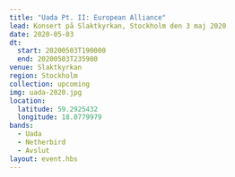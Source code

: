 ```yaml
---
title: "Uada Pt. II: European Alliance"
lead: Konsert på Slaktkyrkan, Stockholm den 3 maj 2020
date: 2020-05-03
dt:
  start: 20200503T190000
  end: 20200503T235900
venue: Slaktkyrkan
region: Stockholm
collection: upcoming
img: uada-2020.jpg
location:
  latitude: 59.2925432
  longitude: 18.0779979
bands:
  - Uada
  - Netherbird
  - Avslut
layout: event.hbs
---
```

